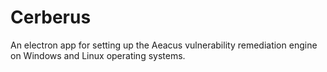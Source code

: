 # Cerberus
An electron app for setting up the Aeacus vulnerability remediation engine on Windows and Linux operating systems. 
